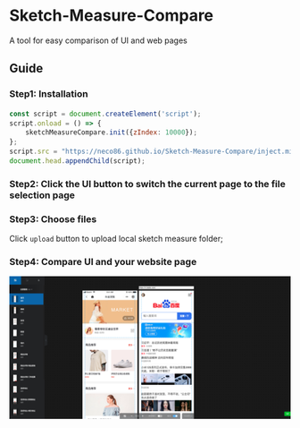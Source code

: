 # Sketch-Measure-Compare

A tool for easy comparison of UI and web pages

## Guide

### Step1: Installation

```js
const script = document.createElement('script');
script.onload = () => {
    sketchMeasureCompare.init({zIndex: 10000});
};
script.src = "https://neco86.github.io/Sketch-Measure-Compare/inject.min.js";
document.head.appendChild(script);
```

### Step2: Click the UI button to switch the current page to the file selection page

### Step3: Choose files

Click `upload` button to upload local sketch measure folder;

### Step4: Compare UI and your website page

![demo](https://raw.githubusercontent.com/Neco86/Sketch-Measure-Compare/main/demo.png)
